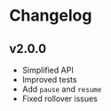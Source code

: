 # Changelog

## v2.0.0

- Simplified API
- Improved tests
- Add `pause` and `resume`
- Fixed rollover issues
